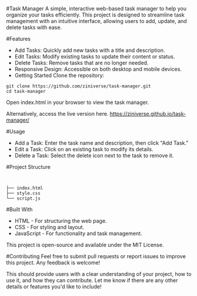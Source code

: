 #Task Manager
A simple, interactive web-based task manager to help you organize your tasks efficiently. This project is designed to streamline task management with an intuitive interface, allowing users to add, update, and delete tasks with ease.

#Features
- Add Tasks: Quickly add new tasks with a title and description.
- Edit Tasks: Modify existing tasks to update their content or status.
- Delete Tasks: Remove tasks that are no longer needed.
- Responsive Design: Accessible on both desktop and mobile devices.
- Getting Started
Clone the repository:
```
git clone https://github.com/ziniverse/task-manager.git
cd task-manager
```
Open index.html in your browser to view the task manager.

Alternatively, access the live version here. https://ziniverse.github.io/task-manager/

#Usage
- Add a Task: Enter the task name and description, then click "Add Task."
- Edit a Task: Click on an existing task to modify its details.
- Delete a Task: Select the delete icon next to the task to remove it.

#Project Structure
```task-manager/


├── index.html      
├── style.css       
└── script.js      
```
#Built With
- HTML - For structuring the web page.
- CSS - For styling and layout.
- JavaScript - For functionality and task management.

This project is open-source and available under the MIT License.

#Contributing
Feel free to submit pull requests or report issues to improve this project. Any feedback is welcome!

This should provide users with a clear understanding of your project, how to use it, and how they can contribute. Let me know if there are any other details or features you'd like to include!
